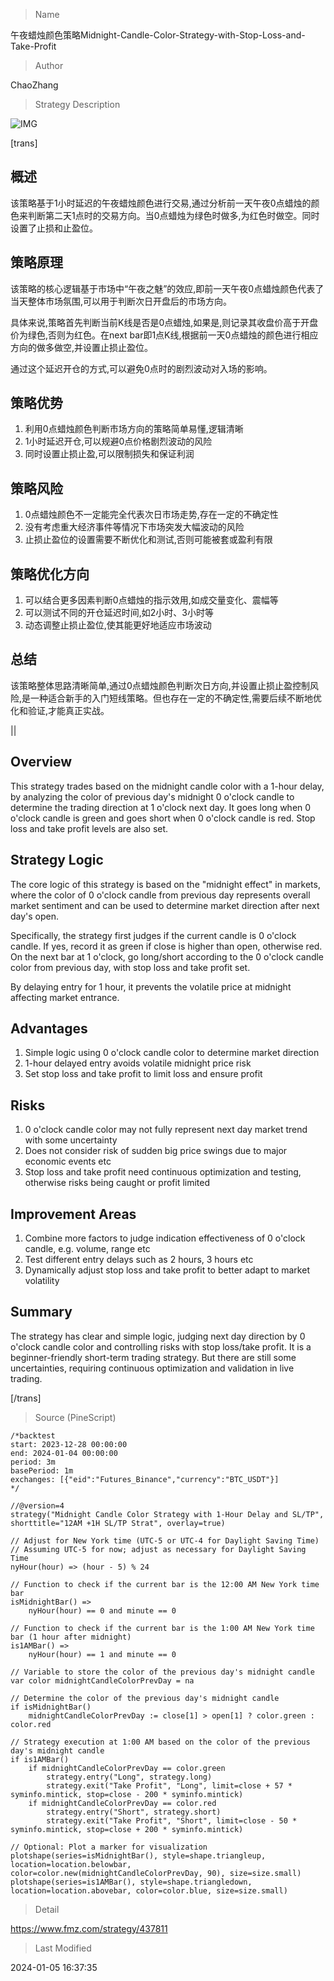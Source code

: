
> Name

午夜蜡烛颜色策略Midnight-Candle-Color-Strategy-with-Stop-Loss-and-Take-Profit

> Author

ChaoZhang

> Strategy Description

![IMG](https://www.fmz.com/upload/asset/1432ecb6c8ae1da45ed.png)

[trans]

## 概述

该策略基于1小时延迟的午夜蜡烛颜色进行交易,通过分析前一天午夜0点蜡烛的颜色来判断第二天1点时的交易方向。当0点蜡烛为绿色时做多,为红色时做空。同时设置了止损和止盈位。

## 策略原理

该策略的核心逻辑基于市场中“午夜之魅”的效应,即前一天午夜0点蜡烛颜色代表了当天整体市场氛围,可以用于判断次日开盘后的市场方向。

具体来说,策略首先判断当前K线是否是0点蜡烛,如果是,则记录其收盘价高于开盘价为绿色,否则为红色。在next bar即1点K线,根据前一天0点蜡烛的颜色进行相应方向的做多做空,并设置止损止盈位。

通过这个延迟开仓的方式,可以避免0点时的剧烈波动对入场的影响。

## 策略优势

1. 利用0点蜡烛颜色判断市场方向的策略简单易懂,逻辑清晰
2. 1小时延迟开仓,可以规避0点价格剧烈波动的风险
3. 同时设置止损止盈,可以限制损失和保证利润

## 策略风险 

1. 0点蜡烛颜色不一定能完全代表次日市场走势,存在一定的不确定性
2. 没有考虑重大经济事件等情况下市场突发大幅波动的风险 
3. 止损止盈位的设置需要不断优化和测试,否则可能被套或盈利有限

## 策略优化方向

1. 可以结合更多因素判断0点蜡烛的指示效用,如成交量变化、震幅等
2. 可以测试不同的开仓延迟时间,如2小时、3小时等
3. 动态调整止损止盈位,使其能更好地适应市场波动

## 总结

该策略整体思路清晰简单,通过0点蜡烛颜色判断次日方向,并设置止损止盈控制风险,是一种适合新手的入门短线策略。但也存在一定的不确定性,需要后续不断地优化和验证,才能真正实战。

||

## Overview 

This strategy trades based on the midnight candle color with a 1-hour delay, by analyzing the color of previous day's midnight 0 o'clock candle to determine the trading direction at 1 o'clock next day. It goes long when 0 o'clock candle is green and goes short when 0 o'clock candle is red. Stop loss and take profit levels are also set.

## Strategy Logic

The core logic of this strategy is based on the "midnight effect" in markets, where the color of 0 o'clock candle from previous day represents overall market sentiment and can be used to determine market direction after next day's open.  

Specifically, the strategy first judges if the current candle is 0 o'clock candle. If yes, record it as green if close is higher than open, otherwise red. On the next bar at 1 o'clock, go long/short according to the 0 o'clock candle color from previous day, with stop loss and take profit set.

By delaying entry for 1 hour, it prevents the volatile price at midnight affecting market entrance.

## Advantages

1. Simple logic using 0 o'clock candle color to determine market direction 
2. 1-hour delayed entry avoids volatile midnight price risk
3. Set stop loss and take profit to limit loss and ensure profit

## Risks

1. 0 o'clock candle color may not fully represent next day market trend with some uncertainty  
2. Does not consider risk of sudden big price swings due to major economic events etc
3. Stop loss and take profit need continuous optimization and testing, otherwise risks being caught or profit limited

## Improvement Areas

1. Combine more factors to judge indication effectiveness of 0 o'clock candle, e.g. volume, range etc
2. Test different entry delays such as 2 hours, 3 hours etc  
3. Dynamically adjust stop loss and take profit to better adapt to market volatility
 
## Summary  

The strategy has clear and simple logic, judging next day direction by 0 o'clock candle color and controlling risks with stop loss/take profit. It is a beginner-friendly short-term trading strategy. But there are still some uncertainties, requiring continuous optimization and validation in live trading.

[/trans]



> Source (PineScript)

``` pinescript
/*backtest
start: 2023-12-28 00:00:00
end: 2024-01-04 00:00:00
period: 3m
basePeriod: 1m
exchanges: [{"eid":"Futures_Binance","currency":"BTC_USDT"}]
*/

//@version=4
strategy("Midnight Candle Color Strategy with 1-Hour Delay and SL/TP", shorttitle="12AM +1H SL/TP Strat", overlay=true)

// Adjust for New York time (UTC-5 or UTC-4 for Daylight Saving Time)
// Assuming UTC-5 for now; adjust as necessary for Daylight Saving Time
nyHour(hour) => (hour - 5) % 24

// Function to check if the current bar is the 12:00 AM New York time bar
isMidnightBar() =>
    nyHour(hour) == 0 and minute == 0

// Function to check if the current bar is the 1:00 AM New York time bar (1 hour after midnight)
is1AMBar() =>
    nyHour(hour) == 1 and minute == 0

// Variable to store the color of the previous day's midnight candle
var color midnightCandleColorPrevDay = na

// Determine the color of the previous day's midnight candle
if isMidnightBar()
    midnightCandleColorPrevDay := close[1] > open[1] ? color.green : color.red

// Strategy execution at 1:00 AM based on the color of the previous day's midnight candle
if is1AMBar()
    if midnightCandleColorPrevDay == color.green
        strategy.entry("Long", strategy.long)
        strategy.exit("Take Profit", "Long", limit=close + 57 * syminfo.mintick, stop=close - 200 * syminfo.mintick)
    if midnightCandleColorPrevDay == color.red
        strategy.entry("Short", strategy.short)
        strategy.exit("Take Profit", "Short", limit=close - 50 * syminfo.mintick, stop=close + 200 * syminfo.mintick)

// Optional: Plot a marker for visualization
plotshape(series=isMidnightBar(), style=shape.triangleup, location=location.belowbar, color=color.new(midnightCandleColorPrevDay, 90), size=size.small)
plotshape(series=is1AMBar(), style=shape.triangledown, location=location.abovebar, color=color.blue, size=size.small)

```

> Detail

https://www.fmz.com/strategy/437811

> Last Modified

2024-01-05 16:37:35
